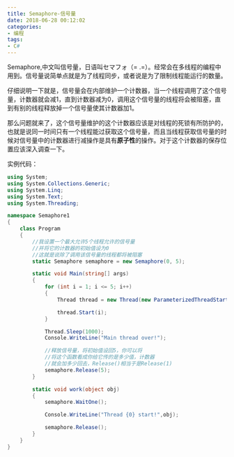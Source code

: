 ```yaml
---
title: Semaphore-信号量
date: 2018-06-28 00:12:02
categories:
- 编程
tags:
- C#
---
```

Semaphore,中文叫信号量，日语叫セマフォ（= .=）。经常会在多线程的编程中用到。信号量说简单点就是为了线程同步，或者说是为了限制线程能运行的数量。

仔细说明一下就是，信号量会在内部维护一个计数器，当一个线程调用了这个信号量，计数器就会减1，直到计数器减为0，调用这个信号量的线程将会被阻塞，直到有别的线程释放掉一个信号量使其计数器加1。

<!--more-->
那么问题就来了，这个信号量维护的这个计数器应该是对线程的死锁有所防护的，也就是说同一时间只有一个线程能过获取这个信号量，而且当线程获取信号量的时候对信号量中的计数器进行减操作是具有**原子性**的操作。对于这个计数器的保存位置应该深入调查一下。

实例代码：
```C#
using System;
using System.Collections.Generic;
using System.Linq;
using System.Text;
using System.Threading;

namespace Semaphore1
{
    class Program
    {
        //我设置一个最大允许5个线程允许的信号量
        //并将它的计数器的初始值设为0
        //这就是说除了调用该信号量的线程都将被阻塞
        static Semaphore semaphore = new Semaphore(0, 5);

        static void Main(string[] args)
        {
            for (int i = 1; i <= 5; i++)
            {
                Thread thread = new Thread(new ParameterizedThreadStart(work));

                thread.Start(i);
            }

            Thread.Sleep(1000);
            Console.WriteLine("Main thread over!");

            //释放信号量，将初始值设回5，你可以将
            //将这个函数看成你给它传的是多少值，计数器
            //就会加多少回去，Release()相当于是Release(1)
            semaphore.Release(5);
        }

        static void work(object obj)
        {
            semaphore.WaitOne();

            Console.WriteLine("Thread {0} start!",obj);

            semaphore.Release();
        }
    }
}


```
